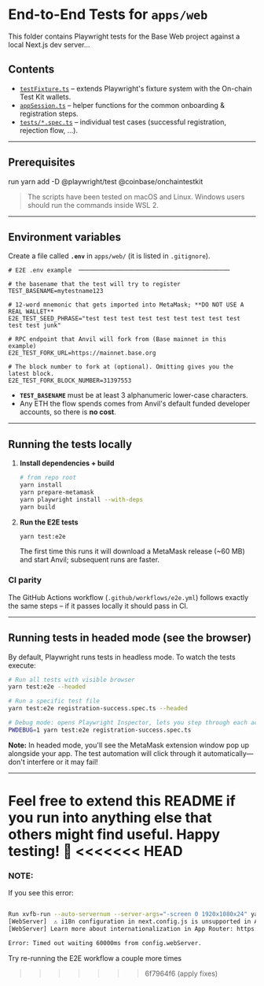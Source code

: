 # End-to-End Tests for `apps/web`

This folder contains Playwright tests for the Base Web project against a local Next.js dev server...

## Contents

- [`testFixture.ts`](./testFixture.ts) – extends Playwright's fixture system with the On-chain Test Kit wallets.
- [`appSession.ts`](./appSession.ts) – helper functions for the common onboarding & registration steps.
- [`tests/*.spec.ts`](./tests) – individual test cases (successful registration, rejection flow, …).

---

## Prerequisites

run yarn add -D @playwright/test @coinbase/onchaintestkit

> The scripts have been tested on macOS and Linux. Windows users should run the commands inside WSL 2.

---

## Environment variables

Create a file called **`.env`** in `apps/web/` (it is listed in `.gitignore`).

```dotenv
# E2E .env example  ───────────────────────────────────────────

# the basename that the test will try to register
TEST_BASENAME=mytestname123

# 12-word mnemonic that gets imported into MetaMask; **DO NOT USE A REAL WALLET**
E2E_TEST_SEED_PHRASE="test test test test test test test test test test test junk"

# RPC endpoint that Anvil will fork from (Base mainnet in this example)
E2E_TEST_FORK_URL=https://mainnet.base.org

# The block number to fork at (optional). Omitting gives you the latest block.
E2E_TEST_FORK_BLOCK_NUMBER=31397553
```

- **`TEST_BASENAME`** must be at least 3 alphanumeric lower-case characters.
- Any ETH the flow spends comes from Anvil's default funded developer accounts, so there is **no cost**.

---

## Running the tests locally

1. **Install dependencies + build**

   ```bash
   # from repo root
   yarn install
   yarn prepare-metamask
   yarn playwright install --with-deps
   yarn build
   ```

2. **Run the E2E tests**

   ```bash
   yarn test:e2e
   ```

   The first time this runs it will download a MetaMask release (~60 MB) and start Anvil; subsequent runs are faster.

### CI parity

The GitHub Actions workflow (`.github/workflows/e2e.yml`) follows exactly the same steps – if it passes locally it should pass in CI.

---

## Running tests in headed mode (see the browser)

By default, Playwright runs tests in headless mode. To watch the tests execute:

```bash
# Run all tests with visible browser
yarn test:e2e --headed

# Run a specific test file
yarn test:e2e registration-success.spec.ts --headed

# Debug mode: opens Playwright Inspector, lets you step through each action
PWDEBUG=1 yarn test:e2e registration-success.spec.ts
```

**Note:** In headed mode, you'll see the MetaMask extension window pop up alongside your app. The test automation will click through it automatically—don't interfere or it may fail!

---

Feel free to extend this README if you run into anything else that others might find useful. Happy testing! 🎉
<<<<<<< HEAD
=======

### NOTE:

If you see this error:

```bash

Run xvfb-run --auto-servernum --server-args="-screen 0 1920x1080x24" yarn test:e2e
[WebServer]  ⚠ i18n configuration in next.config.js is unsupported in App Router.
[WebServer] Learn more about internationalization in App Router: https://nextjs.org/docs/app/building-your-application/routing/internationalization

Error: Timed out waiting 60000ms from config.webServer.
```

Try re-running the E2E workflow a couple more times
>>>>>>> 6f7964f6 (apply fixes)
